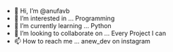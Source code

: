 - 👋 Hi, I’m @anufavb
- 👀 I’m interested in ... Programming
- 🌱 I’m currently learning ... Python
- 💞️ I’m looking to collaborate on ... Every Project I can
- 📫 How to reach me ... anew_dev on instagram

<!---
anufavb/anufavb is a ✨ special ✨ repository because its `README.md` (this file) appears on your GitHub profile.
You can click the Preview link to take a look at your changes.
--->

